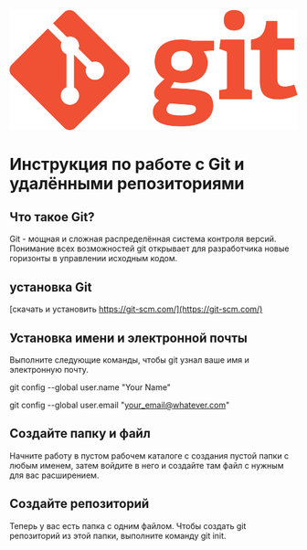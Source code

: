 ![](images/Git-logo.png.png)

# Инструкция по работе с Git и удалёнными репозиториями

## Что такое Git?

Git - мощная и сложная распределённая система контроля версий. Понимание всех возможностей git открывает для разработчика новые горизонты в управлении исходным кодом. 

## установка Git

[скачать и установить https://git-scm.com/](https://git-scm.com/)

## Установка имени и электронной почты

Выполните следующие команды, чтобы git узнал ваше имя и электронную почту.

git config --global user.name "Your Name"

git config --global user.email "your_email@whatever.com"

## Создайте папку и файл

Начните работу в пустом рабочем каталоге с создания пустой папки с любым именем, затем войдите в него и создайте там файл с нужным для вас расширением.

## Создайте репозиторий

Теперь у вас есть папка с одним файлом. Чтобы создать git репозиторий из этой папки, выполните команду git init.

